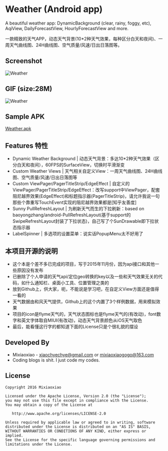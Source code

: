 Weather (Android app)
===============

A beautiful weather app: DynamicBackground (clear, rainy, foggy, etc), AqiView, DailyForecastView, HourlyForecastView and more.

一款精致的天气APP，动态天气背景(10*2种天气效果，每种区分白天和夜间)、一周天气曲线图、24H曲线图、空气质量/风速/日出日落图等。

Screenshot
-----
![Weather](https://raw.github.com/Mixiaoxiao/Weather/master/Screenshot_2015.11.jpg)  

GIF (size:28M)
-----

![Weather](https://raw.github.com/Mixiaoxiao/Weather/master/Weather.GIF)  


Sample APK
-----

[Weather.apk](https://raw.github.com/Mixiaoxiao/Weather/master/Weather.apk)


Features 特性
-----

* Dynamic Weather Background | 动态天气背景：多达10*2种天气效果（区分白天和夜间），60FPS的SurfaceView，切换时平滑渐变
* Custom Weather Views | 天气相关自定义View：一周天气曲线图、24H曲线图、空气质量/风速/日出日落图等
* Custom ViewPager/PagerTitleStrip/EdgeEffect | 自定义的ViewPager/PagerTitleStrip/EdgeEffect：改写support中ViewPager，配套阻尼越界效果(EdgeEffect)和标题指示器(PagerTitleStrip)，请允许我说一句那些个靠重写TouchEvent实现的阻尼越界效果都是[知乎友善度]
* Sunny PullRefreshLayout | 为刷新天气而生的下拉刷新：based on baoyongzhang/android-PullRefreshLayout(基于support的SwipeRefreshLayout封装了下拉状态)，自己写了个SunDrawable即下拉状态指示器
* LabelSpinner | 多选项的设置菜单：说实话PopupMenu太不好用了


本项目开源的说明
-----

* 这个本是个差不多已完成的项目，写于2015年11月份，因为api接口和其他一些原因没有发布
* 已删除了个人申请的天气api/定位geo转换的key以及一些和天气效果无关的代码，如什么通知栏、桌面小工具、位置管理之类的
* 放到Github上，供大家，呃，不能说是学习吧，在自定义View方面还是值得一看的
* 天气数据由和风天气提供，Github上的这个内置了3个样例数据，用来模拟效果
* 项目的icon是flyme天气的，天气状态图标也是flyme天气的(有改动)，font数字和英文字体取自MIUI(有改动)，动态天气背景颜色从iOS天气取色
* 最后，能看懂这行字的都知道下面的License只是个很礼貌的摆设


Developed By
------------

* Mixiaoxiao - <xiaochyechye@gmail.com> or <mixiaoxiaogogo@163.com>
* Coding blogs is shit. I just code my codes.


License
-----------

    Copyright 2016 Mixiaoxiao

    Licensed under the Apache License, Version 2.0 (the "License");
    you may not use this file except in compliance with the License.
    You may obtain a copy of the License at

       http://www.apache.org/licenses/LICENSE-2.0

    Unless required by applicable law or agreed to in writing, software
    distributed under the License is distributed on an "AS IS" BASIS,
    WITHOUT WARRANTIES OR CONDITIONS OF ANY KIND, either express or implied.
    See the License for the specific language governing permissions and
    limitations under the License.
